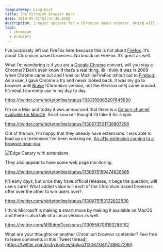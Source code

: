 ```yaml
---
templateKey: blog-post
title: The Chromium Browser Wars
date: 2019-05-21T03:44:26.058Z
description: 3 major options for a Chromium based browser. Which will you choose?
tags:
  - chromium
  - browsers
---
```

I’ve purposely left out FireFox here because this is not about [Firefox](https://www.mozilla.org/en-CA/firefox/new/). It’s about Chromium based browsers. No knock on FireFox. It’s great as well.

What I’m wondering is if you are a [Google Chrome](https://www.google.com/chrome) convert, will you stay a Chromer? Don’t even know if that’s a real thing. 😆 I think it was in 2009 when Chrome came out and I was on Mozilla/FireFox (shout out to [Firebug](https://getfirebug.com)). As a user, I gave Chrome a try and never looked back. It was my go to browser until [Brave](http://brave.com/) (Chromium version, not the Electron one) came around. It’s what I currently use in my day to day.

https://twitter.com/nickytonline/status/1083189063207845890

I’m on a Mac and today it was announced that there is a [Canary channel available for MacOS](https://blogs.windows.com/msedgedev/2019/05/20/microsoft-edge-macos-canary-preview/#fDfwqLCZqc5IWL0F.97). So of course I thought I’d take it for a spin.

https://twitter.com/nickytonline/status/1130673501738807296

Out of the box, I’m happy that they already have extensions. I was able to load up an [extension I’ve been working on, [An a11y extension coming to a browser near you](https://www.iamdeveloper.com/blog/2019-03-31-an-a11y-extension-coming-to-a-browser-near-you/).

![Edge Canary with extensions](/img/edge_canary_extensions.png)

They also appear to have some web page monitoring.

https://twitter.com/nickytonline/status/1130675159474626565

It’s early days, but once they have official releases, it begs the question, will users care? What added value will each of the Chromium based browsers offer over the other to win users over?

https://twitter.com/nickytonline/status/1130675153132822530

I think Microsoft is making a smart move by making it available on MacOS and there is also talk of a Linux version as well.

https://twitter.com/MSEdgeDev/status/1130558708193288192

What are your thoughts on another Chromium browser contender? Feel free to leave comments in this \[Tweet thread](https://twitter.com/nickytonline/status/1130673501738807296).
